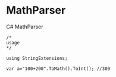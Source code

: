 # MathParser
C# MathParser


```
/*
usage
*/

using StringExtensions;

var a="100+200".ToMath().ToInt(); //300

```



